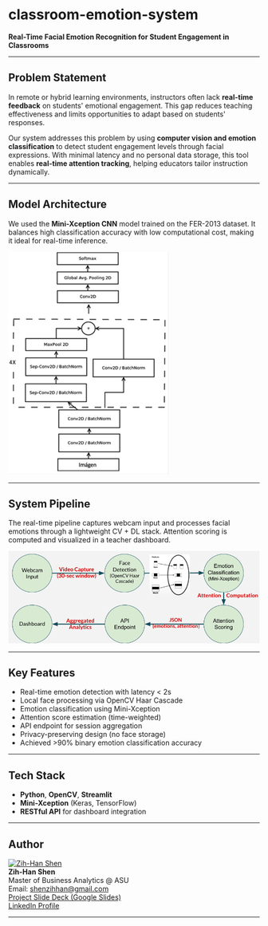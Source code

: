 # classroom-emotion-system

**Real-Time Facial Emotion Recognition for Student Engagement in Classrooms**

---

## **Problem Statement**

In remote or hybrid learning environments, instructors often lack **real-time feedback** on students' emotional engagement. This gap reduces teaching effectiveness and limits opportunities to adapt based on students' responses.

Our system addresses this problem by using **computer vision and emotion classification** to detect student engagement levels through facial expressions. With minimal latency and no personal data storage, this tool enables **real-time attention tracking**, helping educators tailor instruction dynamically.

---

## **Model Architecture**

We used the **Mini-Xception CNN** model trained on the FER-2013 dataset. It balances high classification accuracy with low computational cost, making it ideal for real-time inference.

![Model Architecture](README/model_architecture.png)

---

## **System Pipeline**

The real-time pipeline captures webcam input and processes facial emotions through a lightweight CV + DL stack. Attention scoring is computed and visualized in a teacher dashboard.

![System Pipeline](README/system_pipeline.png)

---

## **Key Features**

- Real-time emotion detection with latency < 2s
- Local face processing via OpenCV Haar Cascade
- Emotion classification using Mini-Xception
- Attention score estimation (time-weighted)
- API endpoint for session aggregation
- Privacy-preserving design (no face storage)
- Achieved >90% binary emotion classification accuracy

---

## **Tech Stack**

- **Python**, **OpenCV**, **Streamlit**
- **Mini-Xception** (Keras, TensorFlow)
- **RESTful API** for dashboard integration

---

## **Author**

[![Zih-Han Shen](https://avatars.githubusercontent.com/shenzihhan?s=100)](https://github.com/shenzihhan)  
**Zih-Han Shen**  
Master of Business Analytics @ ASU  
Email: shenzihhan@gmail.com  
[Project Slide Deck (Google Slides)](https://docs.google.com/presentation/d/1AQ_o65YSPdLY_ItdcK84hoQEtoyzCfxW/edit?usp=sharing&ouid=104301292306575929503&rtpof=true&sd=true)  
[LinkedIn Profile](https://www.linkedin.com/in/zih-han-shen-552983286/)

---

